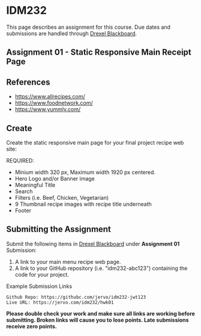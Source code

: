# IDM232

This page describes an assignment for this course. Due dates and submissions are handled through [Drexel Blackboard](https://learn.dcollege.net/).

## Assignment 01 - Static Responsive Main Receipt Page

## References

- https://www.allrecipes.com/
- https://www.foodnetwork.com/
- https://www.yummly.com/


## Create

Create the static responsive main page for your final project recipe web site:

REQUIRED:

- Minium width 320 px, Maximum width 1920 px centered.
- Hero Logo and/or Banner image
- Meaningful Title
- Search
- Filters (i.e. Beef, Chicken, Vegetarian)
- 9 Thumbnail recipe images with recipe title underneath
- Footer



## Submitting the Assignment

Submit the following items in [Drexel Blackboard](https://learn.dcollege.net/) under **Assignment 01** Submission:

1. A link to your main menu recipe web page.
2. A link to your GitHub repository (i.e. "idm232-abc123") containing the code for your project.

Example Submission Links

```
Github Repo: https://githubc.com/jervo/idm232-jwt123
Live URL: https://jervo.com/idm232/hwk01
```

**Please double check your work and make sure all links are working before submitting. Broken links will cause you to lose points. Late submissions receive zero points.**
